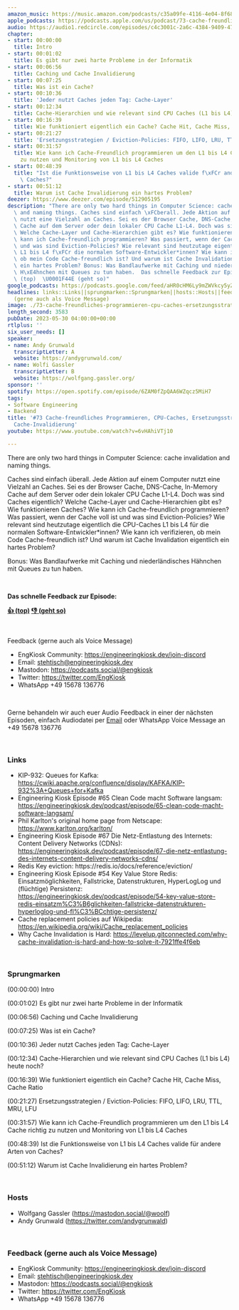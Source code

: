 ```yaml
---
amazon_music: https://music.amazon.com/podcasts/c35a09fe-4116-4e04-8f68-77d61b112e46/episodes/32005152-5853-4d9e-a37f-565996c54508/engineering-kiosk-73-cache-freundliches-programmieren-cpu-caches-ersetzungsstrategien-und-cache-invalidierung
apple_podcasts: https://podcasts.apple.com/us/podcast/73-cache-freundliches-programmieren-cpu-caches-ersetzungsstrategien/id1603082924?i=1000614941494&uo=4
audio: https://audio1.redcircle.com/episodes/c4c3001c-2a6c-4384-9409-474583b5fb53/stream.mp3
chapter:
- start: 00:00:00
  title: Intro
- start: 00:01:02
  title: Es gibt nur zwei harte Probleme in der Informatik
- start: 00:06:56
  title: Caching und Cache Invalidierung
- start: 00:07:25
  title: Was ist ein Cache?
- start: 00:10:36
  title: 'Jeder nutzt Caches jeden Tag: Cache-Layer'
- start: 00:12:34
  title: Cache-Hierarchien und wie relevant sind CPU Caches (L1 bis L4) heute noch?
- start: 00:16:39
  title: Wie funktioniert eigentlich ein Cache? Cache Hit, Cache Miss, Cache Ratio
- start: 00:21:27
  title: 'Ersetzungsstrategien / Eviction-Policies: FIFO, LIFO, LRU, TTL, MRU, LFU'
- start: 00:31:57
  title: Wie kann ich Cache-Freundlich programmieren um den L1 bis L4 Cache richtig
    zu nutzen und Monitoring von L1 bis L4 Caches
- start: 00:48:39
  title: "Ist die Funktionsweise von L1 bis L4 Caches valide f\xFCr andere Arten von\
    \ Caches?"
- start: 00:51:12
  title: Warum ist Cache Invalidierung ein hartes Problem?
deezer: https://www.deezer.com/episode/512905195
description: "There are only two hard things in Computer Science: cache invalidation\
  \ and naming things. Caches sind einfach \xFCberall. Jede Aktion auf einem Computer\
  \ nutzt eine Vielzahl an Caches. Sei es der Browser Cache, DNS-Cache, In-Memory\
  \ Cache auf dem Server oder dein lokaler CPU Cache L1-L4. Doch was sind Caches eigentlich?\
  \ Welche Cache-Layer und Cache-Hierarchien gibt es? Wie funktionieren Caches? Wie\
  \ kann ich Cache-freundlich programmieren? Was passiert, wenn der Cache voll ist\
  \ und was sind Eviction-Policies? Wie relevant sind heutzutage eigentlich die CPU-Caches\
  \ L1 bis L4 f\xFCr die normalen Software-Entwickler*innen? Wie kann ich verifizieren,\
  \ ob mein Code Cache-freundlich ist? Und warum ist Cache Invalidation eigentlich\
  \ ein hartes Problem? Bonus: Was Bandlaufwerke mit Caching und niederl\xE4ndisches\
  \ H\xE4hnchen mit Queues zu tun haben.  Das schnelle Feedback zur Episode: \U0001F44D\
  \ (top)  \U0001F44E (geht so)"
google_podcasts: https://podcasts.google.com/feed/aHR0cHM6Ly9mZWVkcy5yZWRjaXJjbGUuY29tLzBlY2ZkZmQ3LWZkYTEtNGMzZC05NTE1LTQ3NjcyN2Y5ZGY1ZQ/episode/N2Y3OTQyNWQtMTY4MC00NWQwLTkzNmQtYjYxMjk0MWI4Mzky?sa=X&ved=2ahUKEwiqyb2qppz_AhUgB1kFHcANBNoQkfYCegQIARAF
headlines: links::Links||sprungmarken::Sprungmarken||hosts::Hosts||feedback-gerne-auch-als-voice-message::Feedback
  (gerne auch als Voice Message)
image: ./73-cache-freundliches-programmieren-cpu-caches-ersetzungsstrategien-und-cache-invalidierung.jpg
length_second: 3583
pubDate: 2023-05-30 04:00:00+00:00
rtlplus: ''
six_user_needs: []
speaker:
- name: Andy Grunwald
  transcriptLetter: A
  website: https://andygrunwald.com/
- name: Wolfi Gassler
  transcriptLetter: B
  website: https://wolfgang.gassler.org/
sponsor: ''
spotify: https://open.spotify.com/episode/6ZAM0fZpQAA6WZqcz5MiH7
tags:
- Software Engineering
- Backend
title: '#73 Cache-freundliches Programmieren, CPU-Caches, Ersetzungsstrategien und
  Cache-Invalidierung'
youtube: https://www.youtube.com/watch?v=6vHAhiVTj10

---
```

<p>There are only two hard things in Computer Science: cache invalidation and naming things.</p><p>Caches sind einfach überall. Jede Aktion auf einem Computer nutzt eine Vielzahl an Caches. Sei es der Browser Cache, DNS-Cache, In-Memory Cache auf dem Server oder dein lokaler CPU Cache L1-L4. Doch was sind Caches eigentlich? Welche Cache-Layer und Cache-Hierarchien gibt es? Wie funktionieren Caches? Wie kann ich Cache-freundlich programmieren? Was passiert, wenn der Cache voll ist und was sind Eviction-Policies? Wie relevant sind heutzutage eigentlich die CPU-Caches L1 bis L4 für die normalen Software-Entwickler*innen? Wie kann ich verifizieren, ob mein Code Cache-freundlich ist? Und warum ist Cache Invalidation eigentlich ein hartes Problem?</p><p>Bonus: Was Bandlaufwerke mit Caching und niederländisches Hähnchen mit Queues zu tun haben.</p><p><br></p><p><strong>Das schnelle Feedback zur Episode:</strong></p><p><a href="https://api.openpodcast.dev/feedback/73/upvote" rel="nofollow"><strong>👍 (top)</strong></a><strong>  </strong><a href="https://api.openpodcast.dev/feedback/73/downvote" rel="nofollow"><strong>👎 (geht so)</strong></a></p><p><br></p><p>Feedback (gerne auch als Voice Message)</p><ul><li>EngKiosk Community: <a href="https://engineeringkiosk.dev/join-discord">https://engineeringkiosk.dev/join-discord</a> </li><li>Email: <a href="mailto:stehtisch@engineeringkiosk.dev" rel="nofollow">stehtisch@engineeringkiosk.dev</a></li><li>Mastodon: <a href="https://podcasts.social/@engkiosk" rel="nofollow">https://podcasts.social/@engkiosk</a></li><li>Twitter: <a href="https://twitter.com/EngKiosk" rel="nofollow">https://twitter.com/EngKiosk</a></li><li>WhatsApp +49 15678 136776</li></ul><p><br></p><p>Gerne behandeln wir auch euer Audio Feedback in einer der nächsten Episoden, einfach Audiodatei per <a href="https://engineeringkiosk.dev/kontakt/">Email</a> oder WhatsApp Voice Message an +49 15678 136776</p><p><br></p><h3 id="links">Links</h3><ul><li>KIP-932: Queues for Kafka: <a href="https://cwiki.apache.org/confluence/display/KAFKA/KIP-932%3A+Queues+for+Kafka" rel="nofollow">https://cwiki.apache.org/confluence/display/KAFKA/KIP-932%3A+Queues+for+Kafka</a></li><li>Engineering Kiosk Episode #65 Clean Code macht Software langsam: <a href="https://engineeringkiosk.dev/podcast/episode/65-clean-code-macht-software-langsam/">https://engineeringkiosk.dev/podcast/episode/65-clean-code-macht-software-langsam/</a></li><li>Phil Karlton&#39;s original home page from Netscape: <a href="https://www.karlton.org/karlton/" rel="nofollow">https://www.karlton.org/karlton/</a></li><li>Engineering Kiosk Episode #67 Die Netz-Entlastung des Internets: Content Delivery Networks (CDNs): <a href="https://engineeringkiosk.dev/podcast/episode/67-die-netz-entlastung-des-internets-content-delivery-networks-cdns/">https://engineeringkiosk.dev/podcast/episode/67-die-netz-entlastung-des-internets-content-delivery-networks-cdns/</a></li><li>Redis Key eviction: https://redis.io/docs/reference/eviction/</li><li>Engineering Kiosk Episode #54 Key Value Store Redis: Einsatzmöglichkeiten, Fallstricke, Datenstrukturen, HyperLogLog und (flüchtige) Persistenz: <a href="https://engineeringkiosk.dev/podcast/episode/54-key-value-store-redis-einsatzm%C3%B6glichkeiten-fallstricke-datenstrukturen-hyperloglog-und-fl%C3%BCchtige-persistenz/">https://engineeringkiosk.dev/podcast/episode/54-key-value-store-redis-einsatzm%C3%B6glichkeiten-fallstricke-datenstrukturen-hyperloglog-und-fl%C3%BCchtige-persistenz/</a></li><li>Cache replacement policies auf Wikipedia: <a href="https://en.wikipedia.org/wiki/Cache_replacement_policies" rel="nofollow">https://en.wikipedia.org/wiki/Cache_replacement_policies</a></li><li>Why Cache Invalidation is Hard: <a href="https://levelup.gitconnected.com/why-cache-invalidation-is-hard-and-how-to-solve-it-7921ffe4f6eb" rel="nofollow">https://levelup.gitconnected.com/why-cache-invalidation-is-hard-and-how-to-solve-it-7921ffe4f6eb</a></li></ul><p><br></p><h3 id="sprungmarken">Sprungmarken</h3><p>(00:00:00) Intro</p><p>(00:01:02) Es gibt nur zwei harte Probleme in der Informatik</p><p>(00:06:56) Caching und Cache Invalidierung</p><p>(00:07:25) Was ist ein Cache?</p><p>(00:10:36) Jeder nutzt Caches jeden Tag: Cache-Layer</p><p>(00:12:34) Cache-Hierarchien und wie relevant sind CPU Caches (L1 bis L4) heute noch?</p><p>(00:16:39) Wie funktioniert eigentlich ein Cache? Cache Hit, Cache Miss, Cache Ratio</p><p>(00:21:27) Ersetzungsstrategien / Eviction-Policies: FIFO, LIFO, LRU, TTL, MRU, LFU</p><p>(00:31:57) Wie kann ich Cache-Freundlich programmieren um den L1 bis L4 Cache richtig zu nutzen und Monitoring von L1 bis L4 Caches</p><p>(00:48:39) Ist die Funktionsweise von L1 bis L4 Caches valide für andere Arten von Caches?</p><p>(00:51:12) Warum ist Cache Invalidierung ein hartes Problem?</p><p><br></p><h3 id="hosts">Hosts</h3><ul><li>Wolfgang Gassler (<a href="https://mastodon.social/@woolf" rel="nofollow">https://mastodon.social/@woolf</a>)</li><li>Andy Grunwald (<a href="https://twitter.com/andygrunwald" rel="nofollow">https://twitter.com/andygrunwald</a>)</li></ul><p><br></p><h3 id="feedback-gerne-auch-als-voice-message">Feedback (gerne auch als Voice Message)</h3><ul><li>EngKiosk Community: <a href="https://engineeringkiosk.dev/join-discord">https://engineeringkiosk.dev/join-discord</a> </li><li>Email: <a href="mailto:stehtisch@engineeringkiosk.dev" rel="nofollow">stehtisch@engineeringkiosk.dev</a></li><li>Mastodon: <a href="https://podcasts.social/@engkiosk" rel="nofollow">https://podcasts.social/@engkiosk</a></li><li>Twitter: <a href="https://twitter.com/EngKiosk" rel="nofollow">https://twitter.com/EngKiosk</a></li><li>WhatsApp +49 15678 136776</li></ul>